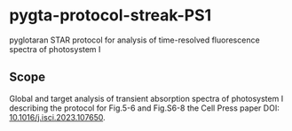 # pygta-protocol-streak-PS1
pyglotaran STAR protocol for analysis of time-resolved fluorescence spectra of photosystem I


## Scope
Global and target analysis of transient absorption spectra of photosystem I describing the protocol for Fig.5-6 and Fig.S6-8 the Cell Press paper DOI: [10.1016/j.isci.2023.107650](https://doi.org/10.1016/j.isci.2023.107650).
